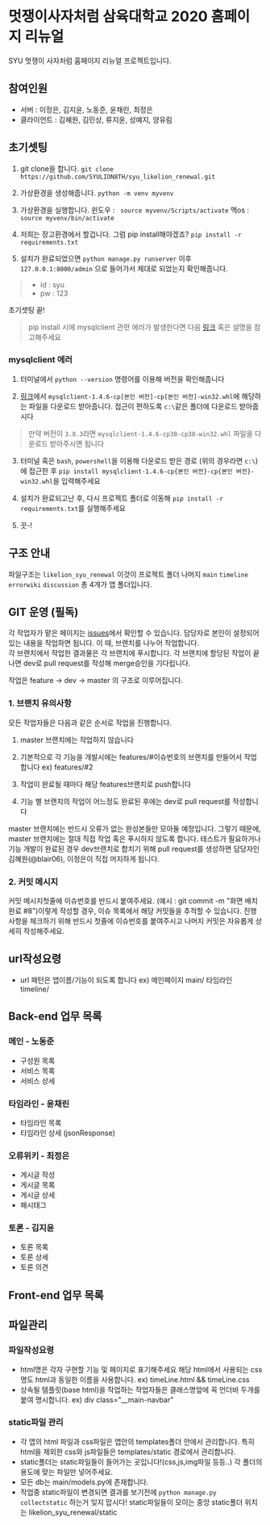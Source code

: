 
# 멋쟁이사자처럼 삼육대학교 2020 홈페이지 리뉴얼

 SYU 멋쟁이 사자처럼 홈페이지 리뉴얼 프로젝트입니다. 

## 참여인원

 - 서버 : 이정은, 김지윤, 노동준, 윤채린, 최정은
 - 클라이언트 : 김혜원, 김민상, 류지윤, 성예지, 양유림 

## 초기셋팅

1. git clone을 합니다.  `git clone https://github.com/SYULION8TH/syu_likelion_renewal.git`

2. 가상환경을 생성해줍니다.  `python -m venv myvenv`

3. 가상환경을 실행합니다. 윈도우 : ` source myvenv/Scripts/activate` 맥os : `source myvenv/bin/activate`

4. 저희는 장고환경에서 할겁니다. 그럼 pip install해야겠죠? `pip install -r requirements.txt`

5. 설치가 완료되었으면 `python manage.py runserver` 이후 `127.0.0.1:8000/admin` 으로 들어가서 제대로 되었는지 확인해줍니다. 
 
 >- id : syu
 >- pw : 123
 
 초기셋팅 끝! 
 
 >  pip install 시에 mysqlclient 관련 에러가 발생한다면 다음 [링크](https://victorydntmd.tistory.com/275) 혹은 설명을 참고해주세요
 
 ### mysqlclient 에러
 
 1. 터미널에서 `python --version` 명령어를 이용해 버전을 확인해줍니다
 
 2. [링크](https://www.lfd.uci.edu/~gohlke/pythonlibs/#mysqlclient)에서 `mysqlclient‑1.4.6‑cp[본인 버전]‑cp[본인 버전]‑win32.whl`에 해당하는 파일을 다운로드 받아줍니다. 접근이 편하도록 `c:\`같은 폴더에 다운로드 받아줍시다
 > 만약 버전이 `3.8.3`라면 `mysqlclient-1.4.6-cp38-cp38-win32.whl` 파일을 다운로드 받아주시면 됩니다
 
 3. 터미널 혹은 `bash`, `powershell`을 이용해 다운로드 받은 경로 (위의 경우라면 `c:\`)에 접근한 후 `pip install mysqlclient-1.4.6-cp{본인 버전}-cp{본인 버전}-win32.whl`을 입력해주세요
 
 4. 설치가 완료되고난 후, 다시 프로젝트 폴더로 이동해 `pip install -r requirements.txt`를 실행해주세요
 
 5. 끗-!
 
 ## 구조 안내
 
  파일구조는 `likelion_syu_renewal` 이것이 프로젝트 폴더
  나머지 `main` `timeline` `errorwiki` `discussion` 총 4개가 앱 폴더입니다.
  
  ## GIT 운영 (필독)

각 작업자가 맡은 페이지는  [issues](https://github.com/SYULION8TH/2020-syu-club-client/issues)에서 확인할 수 있습니다. 담당자로 본인이 설정되어 있는 내용을 작업하면 됩니다. 이 때, 브랜치를 나누어 작업합니다.  
각 브랜치에서 작업한 결과물은 각 브랜치에 푸시합니다. 각 브랜치에 할당된 작업이 끝나면 dev로 pull request를 작성해 merge승인을 기다립니다.

작업은 feature -> dev -> master 의 구조로 이루어집니다.

### 1. 브랜치 유의사항

모든 작업자들은 다음과 같은 순서로 작업을 진행합니다.

1.  master  브랜치에는 작업하지 않습니다  
    
2.  기본적으로 각 기능을 개발시에는  features/#이슈번호의 브랜치를 만들어서 작업합니다 ex) features/#2
3.  작업이 완료될 때마다 해당 features브랜치로 push합니다
4.  기능 별 브랜치의 작업이 어느정도 완료된 후에는  dev로  pull request를 작성합니다

master  브랜치에는 반드시 오류가 없는 완성본들만 모아둘 예정입니다. 그렇기 때문에,  master  브랜치에는 절대 직접 작업 혹은 푸시하지 않도록 합니다. 테스트가 필요하거나 기능 개발이 완료된 경우  dev브랜치로 합치기 위해  pull request를 생성하면 담당자인 김혜원(@blair06), 이정은이 직접 머지하게 됩니다.

### 2. 커밋 메시지

커밋 메시지첫줄에 이슈번호를 반드시 붙여주세요. (예시 :  git commit -m "화면 배치 완료 #8")이렇게 작성할 경우, 이슈 목록에서 해당 커밋들을 추적할 수 있습니다. 진행사항을 체크하기 위해 반드시 첫줄에 이슈번호를 붙여주시고 나머지 커밋은 자유롭게 상세히 작성해주세요.

 ## url작성요령
 - url 패턴은 앱이름/기능이 되도록 합니다 ex) 메인페이지 main/ 타임라인 timeline/ 
  
  ## Back-end 업무 목록
  
  ### 메인 - 노동준
   - 구성원 목록
   - 서비스 목록
   - 서비스 상세 
   
  ### 타임라인 - 윤채린
   - 타임라인 목록
   - 타임라인 상세 (jsonResponse)
   
  ### 오류위키 - 최정은 
   - 게시글 작성
   - 게시글 목록
   - 게시글 상세
   - 해시태그 
   
  ### 토론 - 김지윤 
   - 토론 목록
   - 토론 상세
   - 토론 의견 
  
 ## Front-end 업무 목록 
 
  ## 파일관리 
  ### 파일작성요령
  
  - html명은 각자 구현할 기능 및 페이지로 표기해주세요 해당 html에서 사용되는 css명도 html과 동일한 이름을 사용합니다. ex) timeLine.html && timeLine.css
  - 상속될 템플릿(base html)을 작업하는 작업자들은 클래스명앞에 꼭 언더바 두개를 붙여 명시합니다. ex) div class="__main-navbar"
 
 ### static파일 관리
  - 각 앱의 html 파일과 css파일은 앱안의 templates폴더 안에서 관리합니다. 특히 html을 제외한 css와 js파일들은 templates/static 경로에서 관리합니다.
  - static폴더는 static파일들이 들어가는 곳입니다!(css,js,img파일 등등..) 각 폴더의 용도에 맞는 파일만 넣어주세요.
  - 모든 db는 main/models.py에 존재합니다.
  - 작업중 static파일이 변경되면 결과를 보기전에 `python manage.py collectstatic` 하는거 잊지 맙시다! 
     static파일들이 모이는 중앙 static폴더 위치는 likelion_syu_renewal/static
     

  
  
  
